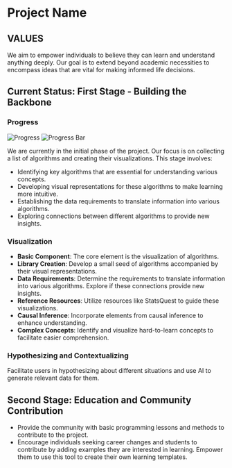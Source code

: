 # Project Name

## VALUES
We aim to empower individuals to believe they can learn and understand anything deeply. Our goal is to extend beyond academic necessities to encompass ideas that are vital for making informed life decisions.

## Current Status: First Stage - Building the Backbone

### Progress
![Progress](https://img.shields.io/badge/Stage-Seed%20Stage-brightgreen) ![Progress Bar](https://img.shields.io/badge/Progress-20%25-blue)

We are currently in the initial phase of the project. Our focus is on collecting a list of algorithms and creating their visualizations. This stage involves:

- Identifying key algorithms that are essential for understanding various concepts.
- Developing visual representations for these algorithms to make learning more intuitive.
- Establishing the data requirements to translate information into various algorithms.
- Exploring connections between different algorithms to provide new insights.


### Visualization
- **Basic Component**: The core element is the visualization of algorithms.
- **Library Creation**: Develop a small seed of algorithms accompanied by their visual representations.
- **Data Requirements**: Determine the requirements to translate information into various algorithms. Explore if these connections provide new insights.
- **Reference Resources**: Utilize resources like StatsQuest to guide these visualizations.
- **Causal Inference**: Incorporate elements from causal inference to enhance understanding.
- **Complex Concepts**: Identify and visualize hard-to-learn concepts to facilitate easier comprehension.

### Hypothesizing and Contextualizing
Facilitate users in hypothesizing about different situations and use AI to generate relevant data for them.

## Second Stage: Education and Community Contribution
- Provide the community with basic programming lessons and methods to contribute to the project.
- Encourage individuals seeking career changes and students to contribute by adding examples they are interested in learning. Empower them to use this tool to create their own learning templates.

